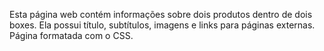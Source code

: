 Esta página web contém informações sobre dois produtos dentro de dois boxes. Ela possui título, subtítulos, imagens e links para páginas externas. Página formatada com o CSS.